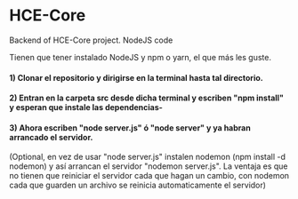 # HCE-Core
Backend of HCE-Core project. NodeJS code

Tienen que tener instalado NodeJS y npm o yarn, el que más les guste.

#### 1) Clonar el repositorio y dirigirse en la terminal hasta tal directorio.
#### 2) Entran en la carpeta src desde dicha terminal y escriben "npm install" y esperan que instale las dependencias-
#### 3) Ahora escriben "node server.js" ó "node server" y ya habran arrancado el servidor.

(Optional, en vez de usar "node server.js" instalen nodemon (npm install -d nodemon) y así arrancan el servidor "nodemon server.js".
La ventaja es que no tienen que reiniciar el servidor cada que hagan un cambio, con nodemon cada que guarden un archivo se reinicia automaticamente el servidor)
